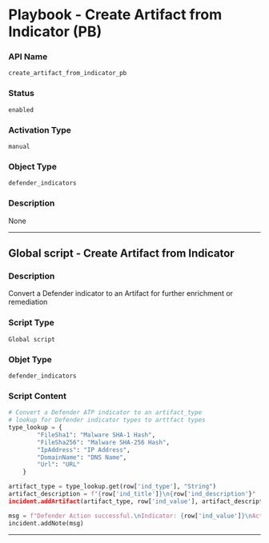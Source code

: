 <!--
    DO NOT MANUALLY EDIT THIS FILE
    THIS FILE IS AUTOMATICALLY GENERATED WITH resilient-sdk codegen
    Generated with resilient-sdk v49.0.4368
-->

# Playbook - Create Artifact from Indicator (PB)

### API Name
`create_artifact_from_indicator_pb`

### Status
`enabled`

### Activation Type
`manual`

### Object Type
`defender_indicators`

### Description
None


---

## Global script - Create Artifact from Indicator

### Description
Convert a Defender indicator to an Artifact for further enrichment or remediation

### Script Type
`Global script`

### Objet Type
`defender_indicators`

### Script Content
```python
# Convert a Defender ATP indicator to an artifact_type
# lookup for Defender indicator types to arttfact types
type_lookup = {
        "FileSha1": "Malware SHA-1 Hash",
        "FileSha256": "Malware SHA-256 Hash",
        "IpAddress": "IP Address",
        "DomainName": "DNS Name",
        "Url": "URL"
    }

artifact_type = type_lookup.get(row['ind_type'], "String")
artifact_description = f"{row['ind_title']}\n{row['ind_description'}"
incident.addArtifact(artifact_type, row['ind_value'], artifact_description)

msg = f"Defender Action successful.\nIndicator: {row['ind_value']}\nAction: Create Artifact"
incident.addNote(msg)
```

---
